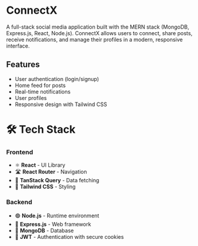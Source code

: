 # ConnectX

A full-stack social media application built with the MERN stack (MongoDB, Express.js, React, Node.js). ConnectX allows users to connect, share posts, receive notifications, and manage their profiles in a modern, responsive interface.

## Features
- User authentication (login/signup)
- Home feed for posts
- Real-time notifications
- User profiles
- Responsive design with Tailwind CSS

# 🛠️ Tech Stack

### Frontend
- ⚛️ **React** - UI Library
- 🛣️ **React Router** - Navigation
- 🔄 **TanStack Query** - Data fetching
- 🎨 **Tailwind CSS** - Styling

### Backend
- 🟢 **Node.js** - Runtime environment
- 🚂 **Express.js** - Web framework
- 🍃 **MongoDB** - Database
- 🔑 **JWT** - Authentication with secure cookies